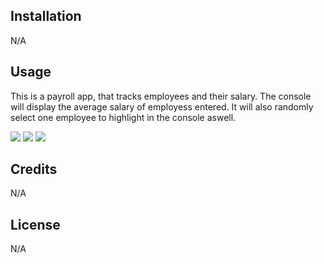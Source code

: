 ## Installation

N/A

## Usage

This is a payroll app, that tracks employees and their salary. The console will display the average salary of employess entered. It will also randomly select one employee to highlight in the console aswell.

![](<Assets/Screenshot 2024-04-15 at 9.58.00 PM.png>)
![](<Assets/Screenshot 2024-04-15 at 9.58.47 PM.png>)
![](<Assets/Screenshot 2024-04-15 at 9.58.59 PM.png>)

## Credits
 
N/A

## License

N/A